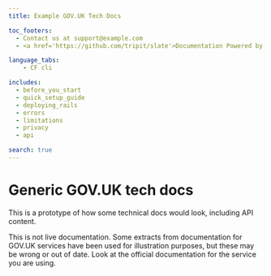 ```yaml
---
title: Example GOV.UK Tech Docs

toc_footers:
  - Contact us at support@example.com
  - <a href='https://github.com/tripit/slate'>Documentation Powered by Slate</a>

language_tabs:
    - CF cli

includes:
  - before_you_start
  - quick_setup_guide
  - deploying_rails
  - errors
  - limitations
  - privacy
  - api

search: true
---
```


# Generic GOV.UK tech docs

This is a prototype of how some technical docs would look, including API content.

<aside class="notice">This is not live documentation. Some extracts from documentation for GOV.UK services have been used for illustration purposes, but these may be wrong or out of date. Look at the official documentation for the service you are using.</aside> 


